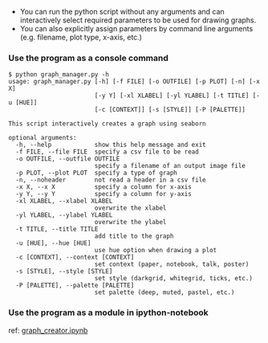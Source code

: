 * You can run the python script without any arguments and can interactively select required parameters to be used for drawing graphs.
* You can also explicitly assign parameters by command line arguments (e.g. filename, plot type, x-axis, etc.)

### Use the program as a console command

```
$ python graph_manager.py -h
usage: graph_manager.py [-h] [-f FILE] [-o OUTFILE] [-p PLOT] [-n] [-x X]
                        [-y Y] [-xl XLABEL] [-yl YLABEL] [-t TITLE] [-u [HUE]]
                        [-c [CONTEXT]] [-s [STYLE]] [-P [PALETTE]]

This script interactively creates a graph using seaborn

optional arguments:
  -h, --help            show this help message and exit
  -f FILE, --file FILE  specify a csv file to be read
  -o OUTFILE, --outfile OUTFILE
                        specify a filename of an output image file
  -p PLOT, --plot PLOT  specify a type of graph
  -n, --noheader        not read a header in a csv file
  -x X, --x X           specify a column for x-axis
  -y Y, --y Y           specify a column for y-axis
  -xl XLABEL, --xlabel XLABEL
                        overwrite the xlabel
  -yl YLABEL, --ylabel YLABEL
                        overwrite the ylabel
  -t TITLE, --title TITLE
                        add title to the graph
  -u [HUE], --hue [HUE]
                        use hue option when drawing a plot
  -c [CONTEXT], --context [CONTEXT]
                        set context (paper, notebook, talk, poster)
  -s [STYLE], --style [STYLE]
                        set style (darkgrid, whitegrid, ticks, etc.)
  -P [PALETTE], --palette [PALETTE]
                        set palette (deep, muted, pastel, etc.)
```
### Use the program as a module in ipython-notebook
ref: [graph_creator.ipynb](./graph_creator.ipynb)
